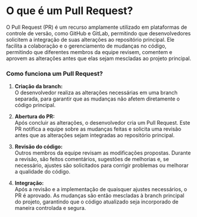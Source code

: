 # O que é um Pull Request?

O Pull Request (PR) é um recurso amplamente utilizado em plataformas de controle de versão, como GitHub e GitLab, permitindo que desenvolvedores solicitem a integração de suas alterações ao repositório principal. Ele facilita a colaboração e o gerenciamento de mudanças no código, permitindo que diferentes membros da equipe revisem, comentem e aprovem as alterações antes que elas sejam mescladas ao projeto principal.


### Como funciona um Pull Request?

1. **Criação da branch:**  
   O desenvolvedor realiza as alterações necessárias em uma branch separada, para garantir que as mudanças não afetem diretamente o código principal.

2. **Abertura do PR:**  
   Após concluir as alterações, o desenvolvedor cria um Pull Request. Este PR notifica a equipe sobre as mudanças feitas e solicita uma revisão antes que as alterações sejam integradas ao repositório principal.

3. **Revisão do código:**  
   Outros membros da equipe revisam as modificações propostas. Durante a revisão, são feitos comentários, sugestões de melhorias e, se necessário, ajustes são solicitados para corrigir problemas ou melhorar a qualidade do código.

4. **Integração:**  
   Após a revisão e a implementação de quaisquer ajustes necessários, o PR é aprovado. As mudanças são então mescladas à branch principal do projeto, garantindo que o código atualizado seja incorporado de maneira controlada e segura.